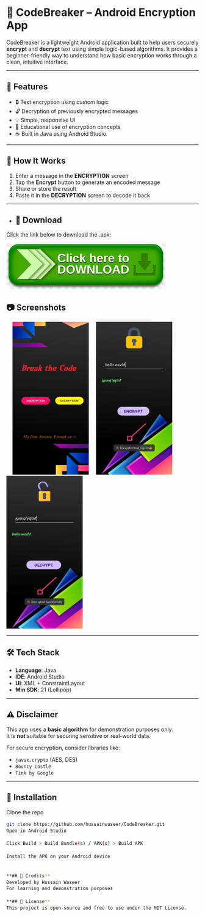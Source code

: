 # 🔐 CodeBreaker – Android Encryption App

CodeBreaker is a lightweight Android application built to help users securely **encrypt** and **decrypt** text using simple logic-based algorithms. It provides a beginner-friendly way to understand how basic encryption works through a clean, intuitive interface.

---

## 📱 Features

- 🔒 Text encryption using custom logic
- 🔓 Decryption of previously encrypted messages
- 💡 Simple, responsive UI
- 🧠 Educational use of encryption concepts
- ☕ Built in Java using Android Studio

---

## 🧪 How It Works

1. Enter a message in the **ENCRYPTION** screen
2. Tap the **Encrypt** button to generate an encoded message
3. Share or store the result
4. Paste it in the **DECRYPTION** screen to decode it back

---

- ## 🔽 Download

Click the link below to download the .apk: 

[![Download](images/download.jpeg)](https://drive.google.com/file/d/10ys848aLxwW4NWeok9s9NJUsAdx4EI2M/view?usp=drive_link)

## 📷 Screenshots

&nbsp;&nbsp;&nbsp;&nbsp;<img src="images/dashboard.jpg" alt="Dashboard" width="200" height="400"/>
&nbsp;&nbsp;&nbsp;&nbsp;<img src="images/encrypt.jpg" alt="encrypt" width="200" height="400"/>
&nbsp;&nbsp;&nbsp;&nbsp;<img src="images/decrypt.jpg" alt="decrypt" width="200" height="400"/>

---

## 🛠 Tech Stack

- **Language**: Java  
- **IDE**: Android Studio  
- **UI**: XML + ConstraintLayout  
- **Min SDK**: 21 (Lollipop)

---

## ⚠️ Disclaimer

This app uses a **basic algorithm** for demonstration purposes only.  
It is **not** suitable for securing sensitive or real-world data.

For secure encryption, consider libraries like:
- `javax.crypto` (AES, DES)
- `Bouncy Castle`
- `Tink by Google`

---

## 📁 Installation
 Clone the repo  
```bash
git clone https://github.com/hussainwaseer/CodeBreaker.git
Open in Android Studio

Click Build > Build Bundle(s) / APK(s) > Build APK

Install the APK on your Android device


**## 🧠 Credits**
Developed by Hussain Waseer
For learning and demonstration purposes

**## 📄 License**
This project is open-source and free to use under the MIT License.

